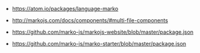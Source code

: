 - https://atom.io/packages/language-marko

- http://markojs.com/docs/components/#multi-file-components

- https://github.com/marko-js/markojs-website/blob/master/package.json
- https://github.com/marko-js/marko-starter/blob/master/package.json
